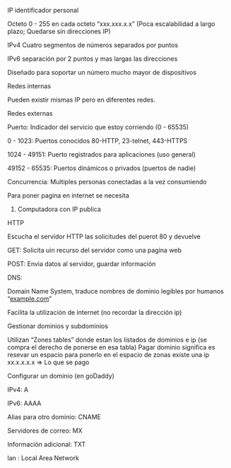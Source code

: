 IP identificador personal

Octeto 0 - 255 en cada octeto “xxx.xxx.x.x” (Poca escalabilidad a largo plazo; Quedarse sin direcciones IP)

IPv4 Cuatro segmentos de números separados por puntos

IPv6 separación por 2 puntos y mas largas las direcciones

Diseñado para soportar un número mucho mayor de dispositivos

Redes internas

Pueden existir mismas IP pero en diferentes redes.

Redes externas

Puerto: Indicador del servicio que estoy corriendo (0 - 65535)

0 - 1023: Puertos conocidos 80-HTTP, 23-telnet, 443-HTTPS

1024 - 49151: Puerto registrados para aplicaciones (uso general)

49152 - 65535: Puertos dinámicos o privados (puertos de nadie)

Concurrencia: Multiples personas conectadas a la vez consumiendo

Para poner pagina en internet se necesita

1. Computadora con IP publica

HTTP

Escucha el servidor HTTP las solicitudes del puerot 80 y devuelve

GET: Solicita uin recurso del servidor como una pagina web

POST: Envia datos al servidor, guardar información

DNS:

Domain Name System, traduce nombres de dominio legibles por humanos “[example.com](http://example.com)”

Facilita la utilización de internet (no recordar la dirección ip)

Gestionar dominios y subdominios

Utilizan “Zones tables” donde estan los listados de dominios e ip (se compra el derecho de ponerse en esa tabla) Pagar dominio significa es resevar un espacio para ponerlo en el espacio de zonas existe una ip xx.x.x.x.x ⇒ Lo que se pago

Configurar un dominio (en goDaddy)

IPv4: A

IPv6: AAAA

Alias para otro dominio: CNAME

Servidores de correo: MX

Información adicional: TXT

lan : Local Area Network
